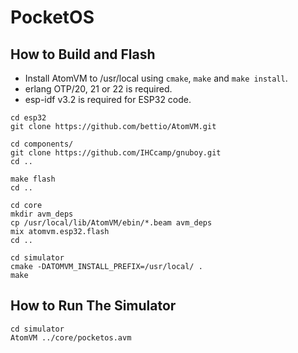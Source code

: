 PocketOS
========

How to Build and Flash
----------------------

- Install AtomVM to /usr/local using `cmake`, `make` and `make install`.
- erlang OTP/20, 21 or 22 is required.
- esp-idf v3.2 is required for ESP32 code.


```
cd esp32
git clone https://github.com/bettio/AtomVM.git

cd components/
git clone https://github.com/IHCcamp/gnuboy.git
cd ..

make flash
cd ..
```

```
cd core
mkdir avm_deps
cp /usr/local/lib/AtomVM/ebin/*.beam avm_deps
mix atomvm.esp32.flash
cd ..
```

```
cd simulator
cmake -DATOMVM_INSTALL_PREFIX=/usr/local/ .
make
```

How to Run The Simulator
------------------------

```
cd simulator
AtomVM ../core/pocketos.avm
```
